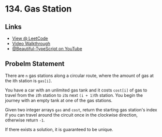 # 134. Gas Station

## Links

* [View @ LeetCode](https://leetcode.com/problems/gas-station/)
* [Video Walkthrough](https://youtu.be/RE9eoUMh1oY)
* [@Beautiful-TypeScript on YouTube](https://www.youtube.com/@BeautifulTypeScript)

## Probelm Statement

There are `n` gas stations along a circular route, where the amount of gas at the ith station is `gas[i]`.

You have a car with an unlimited gas tank and it costs `cost[i]` of gas to travel from the `i`th station to `i`ts next `(i + 1)`th station. You begin the journey with an empty tank at one of the gas stations.

Given two integer arrays `gas` and `cost`, return the starting gas station's index if you can travel around the circuit once in the clockwise direction, otherwise return `-1`.

If there exists a solution, it is guaranteed to be unique.
